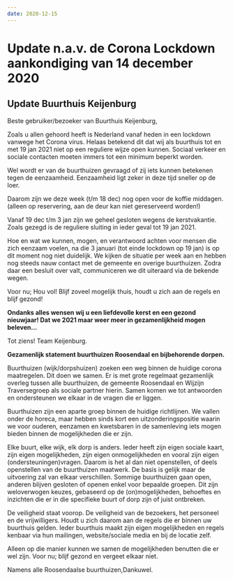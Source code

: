 ```yaml
---
date: 2020-12-15
---
```


# Update n.a.v. de Corona Lockdown aankondiging van 14 december 2020

## Update Buurthuis Keijenburg

Beste gebruiker/bezoeker van Buurthuis Keijenburg,

Zoals u allen gehoord heeft is Nederland vanaf heden in een lockdown vanwege het Corona virus.
Helaas betekend dit dat wij als buurthuis tot en met 19 jan 2021 niet op een reguliere wijze open kunnen.
Sociaal verkeer en sociale contacten moeten immers tot een minimum beperkt worden.

Wel wordt er van de buurthuizen gevraagd of zij iets kunnen betekenen tegen de eenzaamheid.
Eenzaamheid ligt zeker in deze tijd sneller op de loer.

Daarom zijn we deze week (t/m 18 dec) nog open voor de koffie middagen.
(alleen op reservering, aan de deur kan niet gereserveerd worden!)

Vanaf 19 dec t/m 3 jan zijn we geheel gesloten wegens de kerstvakantie.
Zoals gezegd is de reguliere sluiting in ieder geval tot 19 jan 2021.

Hoe en wat we kunnen, mogen, en verantwoord achten voor mensen die zich eenzaam voelen, na die 3 januari (tot einde lockdown op 19 jan) is op dit moment nog niet duidelijk.
We kijken de situatie per week aan en hebben nog steeds nauw contact met de gemeente en overige buurthuizen.
Zodra daar een besluit over valt, communiceren we dit uiteraard via de bekende wegen.

Voor nu; Hou vol!
Blijf zoveel mogelijk thuis, houdt u zich aan de regels en blijf gezond!

**Ondanks alles wensen wij u een liefdevolle kerst en een gezond nieuwjaar!
Dat we 2021 maar weer meer in gezamenlijkheid mogen beleven...**

Tot ziens!
Team Keijenburg.

**Gezamenlijk statement buurthuizen Roosendaal en bijbehorende dorpen.**

Buurthuizen (wijk/dorpshuizen) zoeken een weg binnen de huidige corona maatregelen.
Dit doen we samen. Er is met grote regelmaat gezamenlijk overleg tussen alle buurthuizen, de gemeente Roosendaal en Wijzijn Traversegroep als sociale partner hierin. Samen komen we tot antwoorden en ondersteunen we elkaar in de vragen die er liggen.

Buurthuizen zijn een aparte groep binnen de huidige richtlijnen. We vallen onder de horeca, maar hebben sinds kort een uitzonderingspositie waarin we voor ouderen, eenzamen en kwetsbaren in de samenleving iets mogen bieden binnen de mogelijkheden die er zijn.

Elke buurt, elke wijk, elk dorp is anders. Ieder heeft zijn eigen sociale kaart, zijn eigen mogelijkheden, zijn eigen onmogelijkheden en vooral zijn eigen (ondersteuningen)vragen.
Daarom is het al dan niet openstellen, of deels openstellen van de buurthuizen maatwerk.
De basis is gelijk maar de uitvoering zal van elkaar verschillen.
Sommige buurthuizen gaan open, anderen blijven gesloten of openen enkel voor bepaalde groepen.
Dit zijn weloverwogen keuzes, gebaseerd op de (on)mogelijkheden, behoeftes en inzichten die er in die specifieke buurt of dorp zijn of juist ontbreken.

De veiligheid staat voorop. De veiligheid van de bezoekers, het personeel en de vrijwilligers. Houdt u zich daarom aan de regels die er binnen uw buurthuis gelden. Ieder buurthuis maakt zijn eigen mogelijkheden en regels kenbaar via hun mailingen, website/sociale media en bij de locatie zelf.

Alleen op die manier kunnen we samen de mogelijkheden benutten die er wel zijn.
Voor nu; blijf gezond en vergeet elkaar niet.

Namens alle Roosendaalse buurthuizen,Dankuwel.
